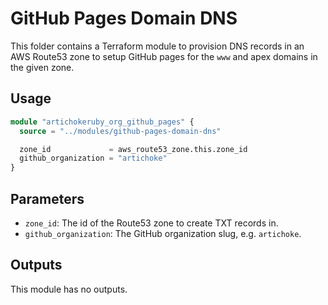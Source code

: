 # GitHub Pages Domain DNS

This folder contains a Terraform module to provision DNS records in an AWS
Route53 zone to setup GitHub pages for the `www` and apex domains in the given
zone.

## Usage

```terraform
module "artichokeruby_org_github_pages" {
  source = "../modules/github-pages-domain-dns"

  zone_id             = aws_route53_zone.this.zone_id
  github_organization = "artichoke"
}
```

## Parameters

- `zone_id`: The id of the Route53 zone to create TXT records in.
- `github_organization`: The GitHub organization slug, e.g. `artichoke`.

## Outputs

This module has no outputs.
